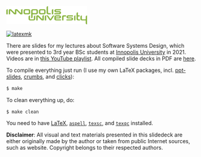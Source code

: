 <img src="innopolis-logo.svg" height="48px"/>

[![latexmk](https://github.com/yegor256/ssd16/actions/workflows/latexmk.yml/badge.svg?branch=master)](https://github.com/yegor256/ssd16/actions/workflows/latexmk.yml)

There are slides for my lectures about Software Systems Design,
which were presented to 3rd year BSc students at [Innopolis University](https://innopolis.university/)
in 2021. Videos are in 
[this YouTube playlist](https://www.youtube.com/playlist?list=PLaIsQH4uc08woJKRAA7mmjs9fU0jeKjjM).
All compiled slide decks in PDF are [here](https://yegor256.github.io/ssd16/).

To compile everything just run (I use my own LaTeX packages, incl.
[ppt-slides](https://ctan.org/pkg/ppt-slides),
[crumbs](https://ctan.org/pkg/crumbs),
and
[clicks](https://ctan.org/pkg/clicks)):

```bash
$ make
```

To clean everything up, do:

```
$ make clean
```

You need to have
[LaTeX](https://en.wikipedia.org/wiki/LaTeX),
[`aspell`](http://aspell.net/),
[`texsc`](https://rubygems.org/gems/texsc),
and
[`texqc`](https://rubygems.org/gems/texqc)
installed.

**Disclaimer**: All visual and text materials presented in
this slidedeck are either originally made by the author or taken from public
Internet sources, such as website. Copyright belongs to their respected
authors.